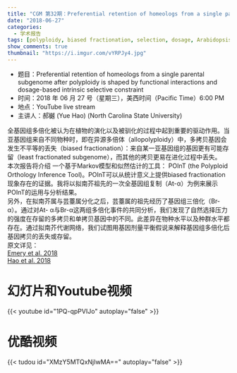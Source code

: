 ```yaml
---
title: "CGM 第32期：Preferential retention of homeologs from a single parental subgenome after polyploidy is shaped by functional interactions and dosage-based intrinsic selective constraint"
date: "2018-06-27"
categories:
  - 学术报告
tags: [polyploidy, biased fractionation, selection, dosage, Arabidopsis, Brassica]
show_comments: true
thumbnail: "https://i.imgur.com/vYRPJy4.jpg"
---
```


- 题目：Preferential retention of homeologs from a single parental subgenome after polyploidy is shaped by functional interactions and dosage-based intrinsic selective constraint
- 时间：2018 年 06 月 27 号（星期三），美西时间（Pacific Time）6:00 PM
- 地点：YouTube live stream 
- 主讲人：郝樾 (Yue Hao) (North Carolina State University)

全基因组多倍化被认为在植物的演化以及被驯化的过程中起到重要的驱动作用。当亚基因组来自不同物种时，即在异源多倍体（allopolyploidy）中，多拷贝基因会发生不平等的丢失（biased fractionation）：来自某一亚基因组的基因更有可能存留（least fractionated subgenome），而其他的拷贝更易在进化过程中丢失。<br>
本次报告将介绍 一个基于Markov模型和似然估计的工具： POInT (the Polyploid Orthology Inference Tool)。POInT可以从统计意义上提供biased fractionation 现象存在的证据。我将以拟南芥祖先的一次全基因组复制（At-α）为例来展示POInT的运用与分析结果。<br>
另外，在拟南芥属与芸薹属分化之后，芸薹属的祖先经历了基因组三倍化（Br-α）。通过对At- α与Br-α这两组多倍化事件的共同分析，我们发现了自然选择压力的强度在存留的多拷贝和单拷贝基因中的不同。此差异在物种水平以及种群水平都存在。通过拟南芥代谢网络，我们试图用基因剂量平衡假说来解释基因组多倍化后基因拷贝的丢失或存留。<br>
原文详见：<br>
[Emery et al. 2018](http://journals.plos.org/plosgenetics/article?id=10.1371/journal.pgen.1007267)<br>
[Hao et al. 2018](https://academic.oup.com/gbe/article/10/3/999/4943970)<br>

# 幻灯片和Youtube视频

{{< youtube id="1PQ-qpPVIJo" autoplay="false" >}}


# 优酷视频

{{< tudou id="XMzY5MTQxNjIwMA==" autoplay="false" >}}

